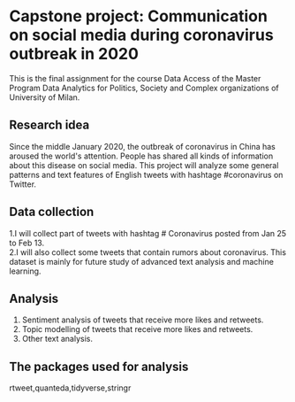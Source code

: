 # Capstone project: Communication on social media during coronavirus outbreak in 2020
This is the final assignment for the course Data Access of the Master Program Data Analytics for Politics, Society and Complex organizations of University of Milan.   

## Research idea
Since the middle January 2020, the outbreak of coronavirus in China has aroused the world's attention. People has shared all kinds of information about this disease on social media. 
This project will analyze some general patterns and text features of English tweets with hashtage #coronavirus on Twitter.

## Data collection
1.I will collect part of tweets with hashtag # Coronavirus posted from Jan 25 to Feb 13.        
2.I will also collect some tweets that contain rumors about coronavirus. This dataset is mainly for future study of advanced text analysis and machine learning.

## Analysis
1. Sentiment analysis of tweets that receive more likes and retweets.
2. Topic modelling of tweets that receive more likes and retweets.
3. Other text analysis.   

## The packages used for analysis
rtweet,quanteda,tidyverse,stringr
